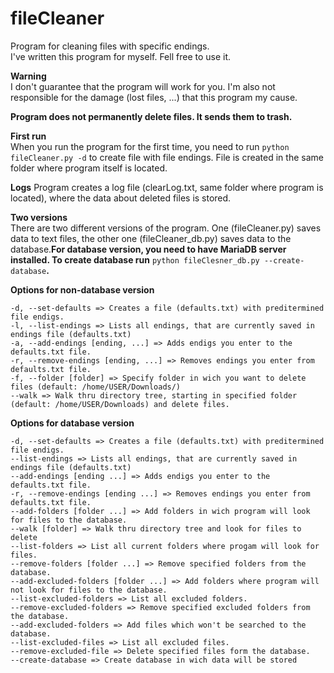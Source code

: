 # fileCleaner
Program for cleaning files with specific endings.<br>
I've written this program for myself. Fell free to use it. <br>

<b>Warning</b><br>
I don't guarantee that the program will work for you. I'm also not responsible for the damage (lost files, ...) that this program my cause.

<b>Program does not permanently delete files. It sends them to trash.</b>

<b>First run</b><br>
  When you run the program for the first time, you need to run `python fileCleaner.py -d` to create file with file endings. File is created in the same folder where program itself is located.
  
<b>Logs</b>
Program creates a log file (clearLog.txt, same folder where program is located), where the data about deleted files is stored.
  
  <b>Two versions</b><br>
  There are two different versions of the program. One (fileCleaner.py) saves data to text files, the other one (fileCleaner_db.py) saves data to the database.<b>For database version, you need to have MariaDB server installed. To create database run</b> `python fileClesner_db.py --create-database`<b>.</b>
 
<b>Options for non-database version</b>

`-d, --set-defaults => Creates a file (defaults.txt) with preditermined file endigs.`<br>
`-l, --list-endings => Lists all endings, that are currently saved in endings file (defaults.txt)`<br>
`-a, --add-endings [ending, ...] => Adds endigs you enter to the defaults.txt file.`<br> 
`-r, --remove-endings [ending, ...] => Removes endings you enter from defaults.txt file.`<br>
`-f, --folder [folder] => Specify folder in wich you want to delete files (default: /home/USER/Downloads/)`<br>
`--walk => Walk thru directory tree, starting in specified folder (default: /home/USER/Downloads) and delete files.`

<b>Options for database version</b>

`-d, --set-defaults => Creates a file (defaults.txt) with preditermined file endigs.`<br>
`--list-endings => Lists all endings, that are currently saved in endings file (defaults.txt)`<br>
`--add-endings [ending ...] => Adds endigs you enter to the defaults.txt file.`<br> 
`-r, --remove-endings [ending ...] => Removes endings you enter from defaults.txt file.`<br>
`--add-folders [folder ...] => Add folders in wich program will look for files to the database.`<br>
`--walk [folder] => Walk thru directory tree and look for files to delete`<br>
`--list-folders => List all current folders where progam will look for files.`<br>
`--remove-folders [folder ...] => Remove specified folders from the database.`<br>
`--add-excluded-folders [folder ...] => Add folders where program will not look for files to the database.`<br>
`--list-excluded-folders => List all excluded folders.`<br>
`--remove-excluded-folders => Remove specified excluded folders from the database.`<br>
`--add-excluded-folders => Add files which won't be searched to the database.`<br>
`--list-excluded-files => List all excluded files.`<br>
`--remove-excluded-file => Delete specified files form the database.`<br>
`--create-database => Create database in wich data will be stored`<br>
